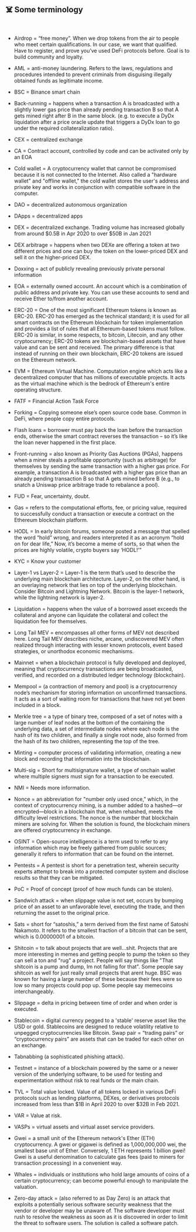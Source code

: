 ## ☠️ Some terminology

<br>

- Airdrop = “free money”. When we drop tokens from the air to people who meet certain qualifications. In our case, we want that qualified. Have to register, and prove you’ve used DeFi protocols before. Goal is to build community and loyalty.

- AML = anti-money laundering. Refers to the laws, regulations and procedures intended to prevent criminals from disguising illegally obtained funds as legitimate income.

- BSC = Binance smart chain

- Back-running = happens when a transaction A is broadcasted with a slightly lower gas price than already pending transaction B so that A gets mined right after B in the same block. (e.g. to execute a DyDx liquidation after a price oracle update that triggers a DyDx loan to go under the required collateralization ratio).

- CEX = centralized exchange

- CA = Contract account, controlled by code and can be activated only by an EOA

- Cold wallet = A cryptocurrency wallet that cannot be compromised because it is not connected to the Internet. Also called a "hardware wallet" and "offline wallet," the cold wallet stores the user's address and private key and works in conjunction with compatible software in the computer.

- DAO = decentralized autonomous organization

- DApps = decentralized apps

- DEX = decentralized exchange. Trading volume has increased globally from around $0.5B in Apr 2020 to over $50B in Jan 2021

- DEX arbitrage = happens when two DEXe are offering a token at two different prices and one can buy the token on the lower-priced DEX and sell it on the higher-priced DEX.

- Doxxing = act of publicly revealing previously private personal information

- EOA = externally owned account. An account which is a combination of public address and private key. You can use these accounts to send and receive Ether to/from another account.

- ERC-20 = One of the most significant Ethereum tokens is known as ERC-20. ERC-20 has emerged as the technical standard; it is used for all smart contracts on the Ethereum blockchain for token implementation and provides a list of rules that all Ethereum-based tokens must follow. ERC-20 is similar, in some respects, to bitcoin, Litecoin, and any other cryptocurrency; ERC-20 tokens are blockchain-based assets that have value and can be sent and received. The primary difference is that instead of running on their own blockchain, ERC-20 tokens are issued on the Ethereum network.

- EVM = Ethereum Virtual Machine. Computation engine which acts like a decentralized computer that has millions of executable projects. It acts as the virtual machine which is the bedrock of Ethereum's entire operating structure.

- FATF = Financial Action Task Force

- Forking = Copying someone else’s open source code base. Common in DeFi, where people copy entire protocols.

- Flash loans = borrower must pay back the loan before the transaction ends, otherwise the smart contract reverses the transaction – so it’s like the loan never happened in the first place.

- Front-running = also known as Priority Gas Auctions (PGAs), happens when a miner steals a profitable opportunity (such as arbitrage) for themselves by sending the same transaction with a higher gas price. For example, a transaction A is broadcasted with a higher gas price than an already pending transaction B so that A gets mined before B (e.g., to snatch a Uniswap price arbitrage trade to rebalance a pool).

- FUD = Fear, uncertainty, doubt.

- Gas = refers to the computational efforts, fee, or pricing value, required to successfully conduct a transaction or execute a contract on the Ethereum blockchain platform.

- HODL = In early bitcoin forums, someone posted a message that spelled the word “hold” wrong, and readers interpreted it as an acronym “hold on for dear life,” Now, it’s become a meme of sorts, so that when the prices are highly volatile, crypto buyers say ‘HODL!’”

- KYC = Know your customer

- Layer-1 vs Layer-2 = Layer-1 is the term that’s used to describe the underlying main blockchain architecture. Layer-2, on the other hand, is an overlaying network that lies on top of the underlying blockchain. Consider Bitcoin and Lightning Network. Bitcoin is the layer-1 network, while the lightning network is layer-2.

- Liquidation = happens when the value of a borrowed asset exceeds the collateral and anyone can liquidate the collateral and collect the liquidation fee for themselves.

- Long Tail MEV = encompasses all other forms of MEV not described here. Long Tail MEV describes niche, arcane, undiscovered MEV often realized through interacting with lesser known protocols, event based strategies, or unorthodox economic mechanisms.

- Mainnet = when a blockchain protocol is fully developed and deployed, meaning that cryptocurrency transactions are being broadcasted, verified, and recorded on a distributed ledger technology (blockchain).

- Mempool = (a contraction of memory and pool) is a cryptocurrency node’s mechanism for storing information on unconfirmed transactions. It acts as a sort of waiting room for transactions that have not yet been included in a block.

- Merkle tree = a type of binary tree, composed of a set of notes with a large number of leaf nodes at the bottom of the containing the underlying data, a set of intermediate nodes where each node is the hash of its two children, and finally a single root node, also formed from the hash of its two children, representing the top of the tree.

- Minting = computer process of validating information, creating a new block and recording that information into the blockchain.

- Multi-sig = Short for multisignature wallet, a type of onchain wallet where multiple signers must sign for a transaction to be executed.

- NMI = Needs more information.

- Nonce = an abbreviation for "number only used once," which, in the context of cryptocurrency mining, is a number added to a hashed—or encrypted—block in a blockchain that, when rehashed, meets the difficulty level restrictions. The nonce is the number that blockchain miners are solving for. When the solution is found, the blockchain miners are offered cryptocurrency in exchange.

- OSINT = Open-source intelligence is a term used to refer to any information which may be freely gathered from public sources; generally it refers to information that can be found on the internet.

- Pentests = A pentest is short for a penetration test, wherein security experts attempt to break into a protected computer system and disclose results so that they can be mitigated.

- PoC = Proof of concept (proof of how much funds can be stolen).

- Sandwich attack = when slippage value is not set, occurs by bumping price of an asset to an unfavorable level, executing the trade, and then returning the asset to the original price.

- Sats = short for “satoshis,” a term derived from the first name of Satoshi Nakamoto. It refers to the smallest fraction of a bitcoin that can be sent, which is 0.00000001 of a bitcoin.

- Shitcoin = to talk about projects that are well...shit. Projects that are more interesting in memes and getting people to pump the token so they can sell a ton and "rug" a project. People will say things like "That shitcoin is a pump and dump, Im not falling for that". Some people say shitcoin as well for just really small projects that arent huge. BSC was known for having a large number of these because their fees were so low so many projects could pop up. Some people say memecoins interchangeably.

- Slippage = delta in pricing between time of order and when order is executed.

- Stablecoin = digital currency pegged to a 'stable' reserve asset like the USD or gold. Stablecoins are designed to reduce volatility relative to unpegged cryptocurrencies like Bitcoin. Swap pair = “trading pairs” or “cryptocurrency pairs” are assets that can be traded for each other on an exchange.

- Tabnabbing (a sophisticated phishing attack).

- Testnet = instance of a blockchain powered by the same or a newer version of the underlying software, to be used for testing and experimentation without risk to real funds or the main chain.

- TVL = Total value locked. Value of all tokens locked in various DeFi protocols such as lending platforms, DEXes, or derivatives protocols increased from less than $1B in April 2020 to over $32B in Feb 2021.

- VAR = Value at risk.

- VASPs = virtual assets and virtual asset service providers.

- Gwei = a small unit of the Ethereum network's Ether (ETH) cryptocurrency. A gwei or gigawei is defined as 1,000,000,000 wei, the smallest base unit of Ether. Conversely, 1 ETH represents 1 billion gwei! Gwei is a useful denomination to calculate gas fees (paid to miners for transaction processing) in a convenient way.

- Whales = individuals or institutions who hold large amounts of coins of a certain cryptocurrency; can become powerful enough to manipulate the valuation.

- Zero-day attack = (also referred to as Day Zero) is an attack that exploits a potentially serious software security weakness that the vendor or developer may be unaware of. The software developer must rush to resolve the weakness as soon as it is discovered in order to limit the threat to software users. The solution is called a software patch.

